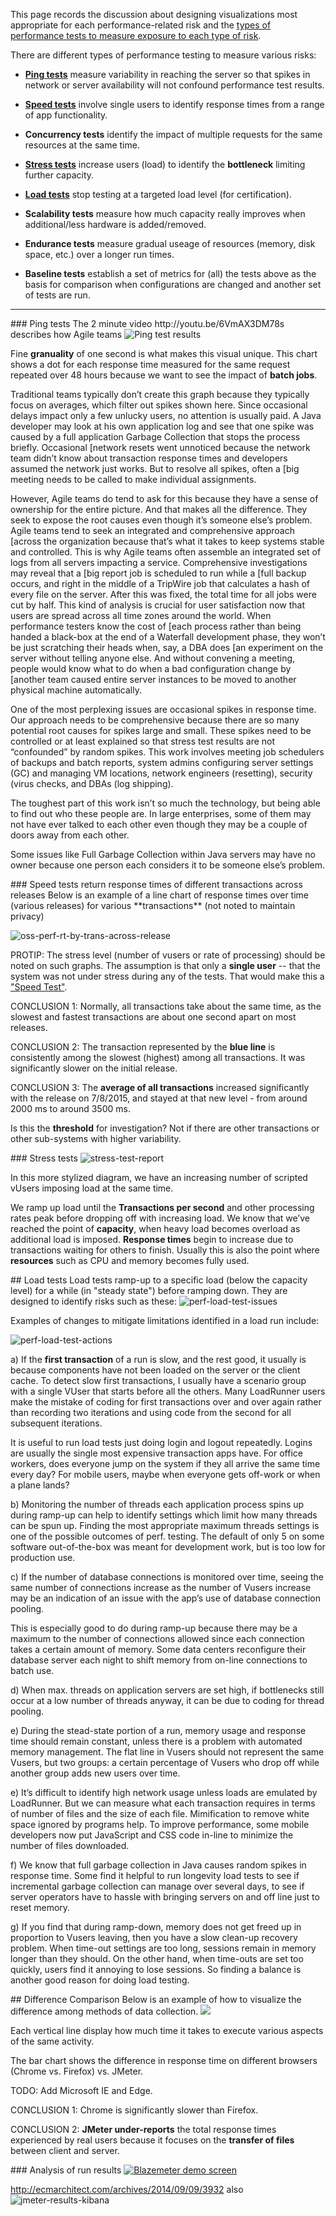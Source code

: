 This page records the discussion about designing visualizations most appropriate for each performance-related risk
and the <a href="perf-test-types.md"> types of performance tests to measure exposure to each type of risk</a>.

There are different types of performance testing to measure various risks:

   * <a href="#PingTest">**Ping tests**</a> measure variability in reaching the server so that spikes in network or server availability will not confound performance test results.
   
   * <a href="#SpeedTestReport">**Speed tests**</a> involve single users to identify response times from a range of app functionality.
   
   * **Concurrency tests** identify the impact of multiple requests for the same resources at the same time.
   
   * <a href="#StressTestReports">**Stress tests**</a> increase users (load) to identify the **bottleneck** limiting further capacity.
   
   * <a href="#LoadTestReports">**Load tests**</a> stop testing at a targeted load level (for certification).
   
   * **Scalability tests** measure how much capacity really improves when additional/less hardware is added/removed.
   
   * **Endurance tests** measure gradual useage of resources (memory, disk space, etc.) over a longer run times.
   
   * **Baseline tests** establish a set of metrics for (all) the tests above 
     as the basis for comparison when configurations are changed and another set of tests are run.

<hr />

<a id="PingTest">
### Ping tests</a>
The 2 minute video http://youtu.be/6VmAX3DM78s describes how Agile teams

<img alt="Ping test results" src="https://cloud.githubusercontent.com/assets/300046/10778319/0e67d938-7ce2-11e5-965d-cafb7be92a67.png">

Fine **granuality** of one second is what makes this visual unique.
This chart shows a dot for each response time measured for the same request repeated over 48 hours
because we want to see the impact of **batch jobs**.

Traditional teams typically don’t create this graph because they typically focus on averages, which filter out spikes shown here. 
Since occasional delays impact only a few unlucky users, no attention is usually paid.
A Java developer may look at his own application log and see that one spike was caused by a full application Garbage Collection that stops the process briefly. 
Occasional [network resets went unnoticed because the network team didn’t know about transaction response times and developers assumed the network just works.
But to resolve all spikes, often a [big meeting needs to be called to make individual assignments.

However, Agile teams do tend to ask for this because they have a sense of ownership for the entire picture.
And that makes all the difference.
They seek to expose the root causes even though it’s someone else’s problem.
Agile teams tend to seek an integrated and comprehensive approach [across the organization because that’s what it takes to keep systems stable and controlled. 
This is why Agile teams often assemble an integrated set of logs from all servers impacting a service.
Comprehensive investigations may reveal that a [big report job is scheduled to run while a [full backup occurs, and right in the middle of a TripWire job that calculates a hash of every file on the server. 
After this was fixed, the total time for all jobs were cut by half. 
This kind of analysis is crucial for user satisfaction now that users are spread across all time zones around the world.
When performance testers know the cost of [each process rather than being handed a black-box at the end of a Waterfall development phase, they won’t be just scratching their heads when, say, a DBA does [an experiment on the server without telling anyone else. And without convening a meeting, people would know what to do when a bad configuration change by [another team caused entire server instances to be moved to another physical machine automatically.

One of the most perplexing issues are occasional spikes in response time.
Our approach needs to be comprehensive because there are so many potential root causes for spikes large and small.
These spikes need to be controlled or at least explained so that stress test results are not “confounded” by random spikes.
This work involves meeting job schedulers of backups and batch reports, system admins configuring server settings (GC) and managing VM locations, network engineers (resetting), security (virus checks, and DBAs (log shipping).

The toughest part of this work isn’t so much the technology, but being able to find out who these people are. In large enterprises, some of them may not have ever talked to each other even though they may be a couple of doors away from each other.

Some issues like Full Garbage Collection within Java servers may have no owner because one person each considers it to be someone else’s problem.


<a id="SpeedTestReport">
### Speed tests return response times of different transactions across releases</a>
Below is an example of a line chart of response times over time (various releases) 
for various **transactions** (not noted to maintain privacy)

![oss-perf-rt-by-trans-across-release](https://cloud.githubusercontent.com/assets/300046/10653990/b87f9e24-7819-11e5-8d5a-8451c15dea38.png)

PROTIP: The stress level (number of vusers or rate of processing) should be noted on such graphs.
The assumption is that only a **single user** -- that the system was not under stress during any of the tests.
That would make this a <a href="perf-test-types.md">"Speed Test"</a>.

CONCLUSION 1: Normally, all transactions take about the same time, as the slowest and fastest transactions
are about one second apart on most releases.

CONCLUSION 2: The transaction represented by the **blue line** is consistently among the slowest (highest) among all transactions. It was significantly slower on the initial release.

CONCLUSION 3: The **average of all transactions** increased significantly with the release on 7/8/2015,
and stayed at that new level - from around 2000 ms to around 3500 ms.

Is this the **threshold** for investigation?
Not if there are other transactions or other sub-systems with higher variability.

<a id="StressTestReports">
### Stress tests</a>

<img alt="stress-test-report" src="https://cloud.githubusercontent.com/assets/300046/10779150/129271be-7cea-11e5-821c-bf9143a71690.png">

In this more stylized diagram, we have an increasing number of scripted vUsers imposing load at the same time.

We ramp up load until the **Transactions per second** 
and other processing rates peak before dropping off with increasing load.
We know that we’ve reached the point of 
**capacity**, when heavy load becomes overload as additional load is imposed.
**Response times** begin to increase due to transactions waiting for others to finish.
Usually this is also the point where **resources** such as CPU and memory becomes fully used.


<a id="LoadTestReports">
## Load tests</a>
Load tests ramp-up to a specific load (below the capacity level) for a while (in "steady state") before ramping down.
They are designed to identify risks such as these:

<img alt="perf-load-test-issues" src="https://cloud.githubusercontent.com/assets/300046/10779827/4d247076-7cf3-11e5-86c9-556746df5805.png">

Examples of changes to mitigate limitations identified in a load run include:

<img alt="perf-load-test-actions" src="https://cloud.githubusercontent.com/assets/300046/10779232/093404d8-7ceb-11e5-8548-9366d9537522.png">

a) If the **first transaction** of a run is slow, and the rest good, it usually is because components have not been loaded on the server or the client cache. To detect slow first transactions, I usually have a scenario group with a single VUser that starts before all the others.
Many LoadRunner users make the mistake of coding for first transactions over and over again rather than recording two iterations and using code from the second for all subsequent iterations.

It is useful to run load tests just doing login and logout repeatedly. Logins are usually the single most expensive transaction apps have. For office workers, does everyone jump on the system if they all arrive the same time every day? For mobile users, maybe when everyone gets off-work or when a plane lands?

b) Monitoring the number of threads each application process spins up during ramp-up can help to identify settings which limit how many threads can be spun up. Finding the most appropriate maximum threads settings is one of the possible outcomes of perf. testing. The default of only 5 on some software out-of-the-box was meant for development work, but is too low for production use. 

c) If the number of database connections is monitored over time, seeing the same number of connections increase as the number of Vusers increase may be an indication of an issue with the app’s use of database connection pooling. 

This is especially good to do during ramp-up because there may be a maximum to the number of connections allowed since each connection takes a certain amount of memory. Some data centers reconfigure their database server each night to shift memory from on-line connections to batch use. 

d) When max. threads on application servers are set high, if bottlenecks still occur at a low number of threads anyway, it can be due to coding for thread pooling.

e) During the stead-state portion of a run, memory usage and response time should remain constant, unless there is a problem with automated memory management. The flat line in Vusers should not represent the same Vusers, but two groups: a certain percentage of Vusers who drop off while another group adds new users over time. 
 
e) It’s difficult to identify high network usage unless loads are emulated by LoadRunner. But we can measure what each transaction requires in terms of number of files and the size of each file. Mimification to remove white space ignored by programs help. To improve performance, some mobile developers now put JavaScript and CSS code in-line to minimize the number of files downloaded. 

f) We know that full garbage collection in Java causes random spikes in response time. Some find it helpful to run longevity load tests to see if incremental garbage collection can manage over several days, to see if server operators have to hassle with bringing servers on and off line just to reset memory. 

g) If you find that during ramp-down, memory does not get freed up in proportion to Vusers leaving, then you have a slow clean-up recovery problem. When time-out settings are too long, sessions remain in memory longer than they should. On the other hand, when time-outs are set too quickly, users find it annoying to lose sessions. So finding a balance is another good reason for doing load testing.


<a id="DifferenceComparison">
## Difference Comparison</a>
Below is an example of how to visualize the difference among methods of data collection.

<a target="_blank" href="https://cloud.githubusercontent.com/assets/300046/9830052/ed39d31e-58d4-11e5-8ba3-92a536fb1e48.png">
<img src="https://cloud.githubusercontent.com/assets/300046/9830052/ed39d31e-58d4-11e5-8ba3-92a536fb1e48.png"></a>

Each vertical line display how much time it takes to execute various aspects of the same activity.

The bar chart shows the difference in response time on different browsers (Chrome vs. Firefox) vs. JMeter.

   TODO: Add Microsoft IE and Edge.

CONCLUSION 1: Chrome is significantly slower than Firefox.

CONCLUSION 2: **JMeter under-reports** the total response times experienced by real users because it focuses on the 
**transfer of files** between client and server.


<a name="Analysis">
### Analysis of run results</a>

<a target="_blank" href="https://cloud.githubusercontent.com/assets/300046/10390190/e61b57c6-6e2b-11e5-8e27-e3eee55257a9.jpg">
<img alt="Blazemeter demo screen" src="https://cloud.githubusercontent.com/assets/300046/10390190/e61b57c6-6e2b-11e5-8e27-e3eee55257a9.jpg"></a>

http://ecmarchitect.com/archives/2014/09/09/3932 also
![jmeter-results-kibana](https://cloud.githubusercontent.com/assets/300046/10350929/b14c8136-6cfb-11e5-882a-4f5955ed45e6.png)


